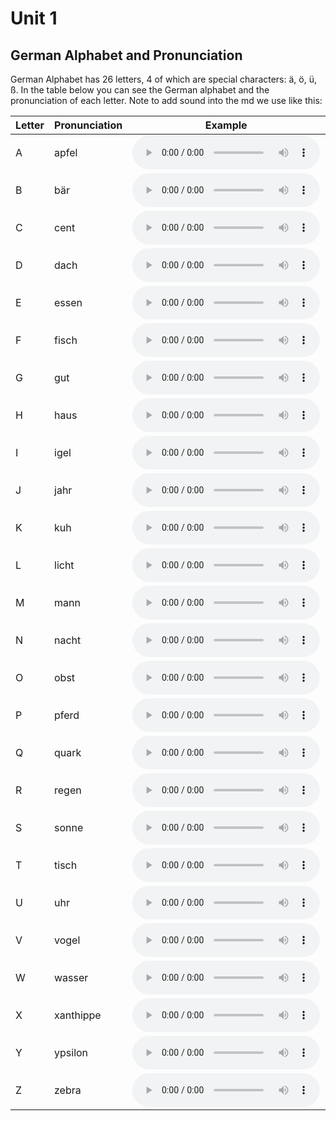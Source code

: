 # Unit 1
## German Alphabet and Pronunciation

German Alphabet has 26 letters, 4 of which are special characters: ä, ö, ü, ß. In the table below you can see the German alphabet and the pronunciation of each letter.
Note to add sound into the md we use like this:

| Letter | Pronunciation | Example | Meaning |
| --- | --- | --- | --- |
| A | apfel | <audio controls><source src="https://translate.google.com/translate_tts?ie=UTF-8&client=tw-ob&q=apfel&tl=de&total=1&idx=0&textlen=5" type="audio/mpeg"></audio> | apple |
| B | bär | <audio controls><source src="https://translate.google.com/translate_tts?ie=UTF-8&client=tw-ob&q=b%C3%A4r&tl=de&total=1&idx=0&textlen=3" type="audio/mpeg"></audio> | bear |
| C | cent | <audio controls><source src="https://translate.google.com/translate_tts?ie=UTF-8&client=tw-ob&q=cent&tl=de&total=1&idx=0&textlen=4" type="audio/mpeg"></audio> | cent |
| D | dach | <audio controls><source src="https://translate.google.com/translate_tts?ie=UTF-8&client=tw-ob&q=dach&tl=de&total=1&idx=0&textlen=4" type="audio/mpeg"></audio> | roof |
| E | essen | <audio controls><source src="https://translate.google.com/translate_tts?ie=UTF-8&client=tw-ob&q=essen&tl=de&total=1&idx=0&textlen=5" type="audio/mpeg"></audio> | eat |
| F | fisch | <audio controls><source src="https://translate.google.com/translate_tts?ie=UTF-8&client=tw-ob&q=fisch&tl=de&total=1&idx=0&textlen=5" type="audio/mpeg"></audio> | fish |
| G | gut | <audio controls><source src="https://translate.google.com/translate_tts?ie=UTF-8&client=tw-ob&q=gut&tl=de&total=1&idx=0&textlen=3" type="audio/mpeg"></audio> | good |
| H | haus | <audio controls><source src="https://translate.google.com/translate_tts?ie=UTF-8&client=tw-ob&q=haus&tl=de&total=1&idx=0&textlen=4" type="audio/mpeg"></audio> | house |
| I | igel | <audio controls><source src="https://translate.google.com/translate_tts?ie=UTF-8&client=tw-ob&q=igel&tl=de&total=1&idx=0&textlen=4" type="audio/mpeg"></audio> | hedgehog |
| J | jahr | <audio controls><source src="https://translate.google.com/translate_tts?ie=UTF-8&client=tw-ob&q=jahr&tl=de&total=1&idx=0&textlen=4" type="audio/mpeg"></audio> | year |
| K | kuh | <audio controls><source src="https://translate.google.com/translate_tts?ie=UTF-8&client=tw-ob&q=kuh&tl=de&total=1&idx=0&textlen=3" type="audio/mpeg"></audio> | cow |
| L | licht | <audio controls><source src="https://translate.google.com/translate_tts?ie=UTF-8&client=tw-ob&q=licht&tl=de&total=1&idx=0&textlen=5" type="audio/mpeg"></audio> | light |
| M | mann | <audio controls><source src="https://translate.google.com/translate_tts?ie=UTF-8&client=tw-ob&q=mann&tl=de&total=1&idx=0&textlen=4" type="audio/mpeg"></audio> | man |
| N | nacht | <audio controls><source src="https://translate.google.com/translate_tts?ie=UTF-8&client=tw-ob&q=nacht&tl=de&total=1&idx=0&textlen=5" type="audio/mpeg"></audio> | night |
| O | obst | <audio controls><source src="https://translate.google.com/translate_tts?ie=UTF-8&client=tw-ob&q=obst&tl=de&total=1&idx=0&textlen=4" type="audio/mpeg"></audio> | fruit |
| P | pferd | <audio controls><source src="https://translate.google.com/translate_tts?ie=UTF-8&client=tw-ob&q=pferd&tl=de&total=1&idx=0&textlen=5" type="audio/mpeg"></audio> | horse |
| Q | quark | <audio controls><source src="https://translate.google.com/translate_tts?ie=UTF-8&client=tw-ob&q=quark&tl=de&total=1&idx=0&textlen=5" type="audio/mpeg"></audio> | quark |
| R | regen | <audio controls><source src="https://translate.google.com/translate_tts?ie=UTF-8&client=tw-ob&q=regen&tl=de&total=1&idx=0&textlen=5" type="audio/mpeg"></audio> | rain |
| S | sonne | <audio controls><source src="https://translate.google.com/translate_tts?ie=UTF-8&client=tw-ob&q=sonne&tl=de&total=1&idx=0&textlen=5" type="audio/mpeg"></audio> | sun |
| T | tisch | <audio controls><source src="https://translate.google.com/translate_tts?ie=UTF-8&client=tw-ob&q=tisch&tl=de&total=1&idx=0&textlen=5" type="audio/mpeg"></audio> | table |
| U | uhr | <audio controls><source src="https://translate.google.com/translate_tts?ie=UTF-8&client=tw-ob&q=uhr&tl=de&total=1&idx=0&textlen=3" type="audio/mpeg"></audio> | clock |
| V | vogel | <audio controls><source src="https://translate.google.com/translate_tts?ie=UTF-8&client=tw-ob&q=vogel&tl=de&total=1&idx=0&textlen=5" type="audio/mpeg"></audio> | bird |
| W | wasser | <audio controls><source src="https://translate.google.com/translate_tts?ie=UTF-8&client=tw-ob&q=wasser&tl=de&total=1&idx=0&textlen=6" type="audio/mpeg"></audio> | water |
| X | xanthippe | <audio controls><source src="https://translate.google.com/translate_tts?ie=UTF-8&client=tw-ob&q=xanthippe&tl=de&total=1&idx=0&textlen=9" type="audio/mpeg"></audio> | xanthippe |
| Y | ypsilon | <audio controls><source src="https://translate.google.com/translate_tts?ie=UTF-8&client=tw-ob&q=ypsilon&tl=de&total=1&idx=0&textlen=7" type="audio/mpeg"></audio> | ypsilon |
| Z | zebra | <audio controls><source src="https://translate.google.com/translate_tts?ie=UTF-8&client=tw-ob&q=zebra&tl=de&total=1&idx=0&textlen=5" type="audio/mpeg"></audio> | zebra |